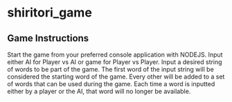 # shiritori_game

## Game Instructions

Start the game from your preferred console application with NODEJS. Input either AI for Player vs AI or game for Player vs Player. Input a desired string of words to be part of the game.
The first word of the input string will be considered the starting word of the game. Every other will be added to a set of words that can be used during the game. 
Each time a word is inputted either by a player or the AI, that word will no longer be available.
